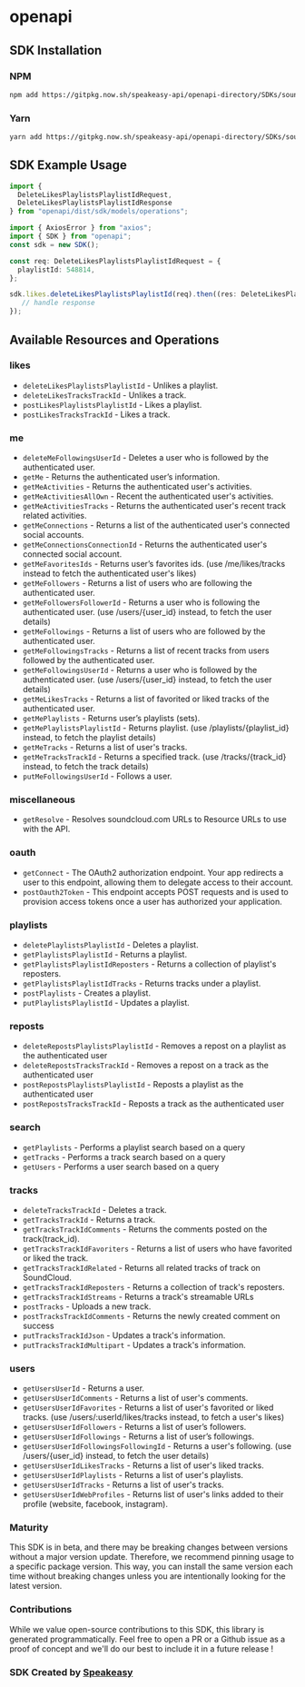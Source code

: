 # openapi

<!-- Start SDK Installation -->
## SDK Installation

### NPM

```bash
npm add https://gitpkg.now.sh/speakeasy-api/openapi-directory/SDKs/soundcloud.com/1.0.0/typescript
```

### Yarn

```bash
yarn add https://gitpkg.now.sh/speakeasy-api/openapi-directory/SDKs/soundcloud.com/1.0.0/typescript
```
<!-- End SDK Installation -->

## SDK Example Usage
<!-- Start SDK Example Usage -->
```typescript
import {
  DeleteLikesPlaylistsPlaylistIdRequest,
  DeleteLikesPlaylistsPlaylistIdResponse
} from "openapi/dist/sdk/models/operations";

import { AxiosError } from "axios";
import { SDK } from "openapi";
const sdk = new SDK();

const req: DeleteLikesPlaylistsPlaylistIdRequest = {
  playlistId: 548814,
};

sdk.likes.deleteLikesPlaylistsPlaylistId(req).then((res: DeleteLikesPlaylistsPlaylistIdResponse | AxiosError) => {
   // handle response
});
```
<!-- End SDK Example Usage -->

<!-- Start SDK Available Operations -->
## Available Resources and Operations


### likes

* `deleteLikesPlaylistsPlaylistId` - Unlikes a playlist.
* `deleteLikesTracksTrackId` - Unlikes a track.
* `postLikesPlaylistsPlaylistId` - Likes a playlist.
* `postLikesTracksTrackId` - Likes a track.

### me

* `deleteMeFollowingsUserId` - Deletes a user who is followed by the authenticated user.
* `getMe` - Returns the authenticated user’s information.
* `getMeActivities` - Returns the authenticated user's activities.
* `getMeActivitiesAllOwn` - Recent the authenticated user's activities.
* `getMeActivitiesTracks` - Returns the authenticated user's recent track related activities.
* `getMeConnections` - Returns a list of the authenticated user's connected social accounts.
* `getMeConnectionsConnectionId` - Returns the authenticated user's connected social account.
* `getMeFavoritesIds` - Returns user’s favorites ids. (use /me/likes/tracks instead to fetch the authenticated user's likes)
* `getMeFollowers` - Returns a list of users who are following the authenticated user.
* `getMeFollowersFollowerId` - Returns a user who is following the authenticated user. (use /users/{user_id} instead, to fetch the user details)
* `getMeFollowings` - Returns a list of users who are followed by the authenticated user.
* `getMeFollowingsTracks` - Returns a list of recent tracks from users followed by the authenticated user.
* `getMeFollowingsUserId` - Returns a user who is followed by the authenticated user. (use /users/{user_id} instead, to fetch the user details)
* `getMeLikesTracks` - Returns a list of favorited or liked tracks of the authenticated user.
* `getMePlaylists` - Returns user’s playlists (sets).
* `getMePlaylistsPlaylistId` - Returns playlist. (use /playlists/{playlist_id} instead, to fetch the playlist details)
* `getMeTracks` - Returns a list of user's tracks.
* `getMeTracksTrackId` - Returns a specified track. (use /tracks/{track_id} instead, to fetch the track details)
* `putMeFollowingsUserId` - Follows a user.

### miscellaneous

* `getResolve` - Resolves soundcloud.com URLs to Resource URLs to use with the API.

### oauth

* `getConnect` - The OAuth2 authorization endpoint. Your app redirects a user to this endpoint, allowing them to delegate access to their account.
* `postOauth2Token` - This endpoint accepts POST requests and is used to provision access tokens once a user has authorized your application.

### playlists

* `deletePlaylistsPlaylistId` - Deletes a playlist.
* `getPlaylistsPlaylistId` - Returns a playlist.
* `getPlaylistsPlaylistIdReposters` - Returns a collection of playlist's reposters.
* `getPlaylistsPlaylistIdTracks` - Returns tracks under a playlist.
* `postPlaylists` - Creates a playlist.
* `putPlaylistsPlaylistId` - Updates a playlist.

### reposts

* `deleteRepostsPlaylistsPlaylistId` - Removes a repost on a playlist as the authenticated user
* `deleteRepostsTracksTrackId` - Removes a repost on a track as the authenticated user
* `postRepostsPlaylistsPlaylistId` - Reposts a playlist as the authenticated user
* `postRepostsTracksTrackId` - Reposts a track as the authenticated user

### search

* `getPlaylists` - Performs a playlist search based on a query
* `getTracks` - Performs a track search based on a query
* `getUsers` - Performs a user search based on a query

### tracks

* `deleteTracksTrackId` - Deletes a track.
* `getTracksTrackId` - Returns a track.
* `getTracksTrackIdComments` - Returns the comments posted on the track(track_id).
* `getTracksTrackIdFavoriters` - Returns a list of users who have favorited or liked the track.
* `getTracksTrackIdRelated` - Returns all related tracks of track on SoundCloud.
* `getTracksTrackIdReposters` - Returns a collection of track's reposters.
* `getTracksTrackIdStreams` - Returns a track's streamable URLs
* `postTracks` - Uploads a new track.
* `postTracksTrackIdComments` - Returns the newly created comment on success
* `putTracksTrackIdJson` - Updates a track's information.
* `putTracksTrackIdMultipart` - Updates a track's information.

### users

* `getUsersUserId` - Returns a user.
* `getUsersUserIdComments` - Returns a list of user's comments.
* `getUsersUserIdFavorites` - Returns a list of user's favorited or liked tracks. (use /users/:userId/likes/tracks instead, to fetch a user's likes)
* `getUsersUserIdFollowers` - Returns a list of user’s followers.
* `getUsersUserIdFollowings` - Returns a list of user’s followings.
* `getUsersUserIdFollowingsFollowingId` - Returns a user's following. (use /users/{user_id} instead, to fetch the user details)
* `getUsersUserIdLikesTracks` - Returns a list of user's liked tracks.
* `getUsersUserIdPlaylists` - Returns a list of user's playlists.
* `getUsersUserIdTracks` - Returns a list of user's tracks.
* `getUsersUserIdWebProfiles` - Returns list of user's links added to their profile (website, facebook, instagram).
<!-- End SDK Available Operations -->

### Maturity

This SDK is in beta, and there may be breaking changes between versions without a major version update. Therefore, we recommend pinning usage
to a specific package version. This way, you can install the same version each time without breaking changes unless you are intentionally
looking for the latest version.

### Contributions

While we value open-source contributions to this SDK, this library is generated programmatically.
Feel free to open a PR or a Github issue as a proof of concept and we'll do our best to include it in a future release !

### SDK Created by [Speakeasy](https://docs.speakeasyapi.dev/docs/using-speakeasy/client-sdks)

